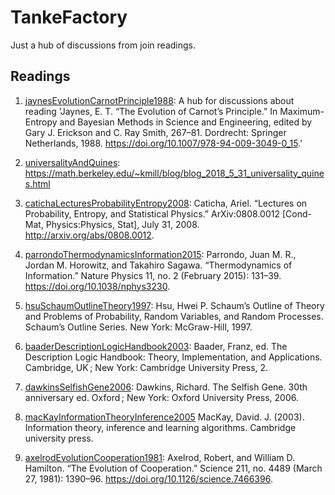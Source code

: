 # TankeFactory

Just a hub of discussions from join readings. 

## Readings

1. [jaynesEvolutionCarnotPrinciple1988](https://github.com/josePereiro/TankeFactory/discussions?discussions_q=label%3AjaynesEvolutionCarnotPrinciple1988):
   A hub for discussions about reading 'Jaynes, E. T. “The Evolution of Carnot’s Principle.” In Maximum-Entropy and Bayesian Methods in Science and Engineering, edited by Gary J. Erickson and C. Ray Smith, 267–81. Dordrecht: Springer Netherlands, 1988. https://doi.org/10.1007/978-94-009-3049-0_15.'

2. [universalityAndQuines](https://github.com/josePereiro/TankeFactory/discussions?discussions_q=label%3AuniversalityAndQuines):
   https://math.berkeley.edu/~kmill/blog/blog_2018_5_31_universality_quines.html

3. [catichaLecturesProbabilityEntropy2008](https://github.com/josePereiro/TankeFactory/discussions?discussions_q=label%3AcatichaLecturesProbabilityEntropy2008):
   Caticha, Ariel. “Lectures on Probability, Entropy, and Statistical Physics.” ArXiv:0808.0012 [Cond-Mat, Physics:Physics, Stat], July 31, 2008. http://arxiv.org/abs/0808.0012.

4. [parrondoThermodynamicsInformation2015](https://github.com/josePereiro/TankeFactory/discussions?discussions_q=label%3AparrondoThermodynamicsInformation2015):
   Parrondo, Juan M. R., Jordan M. Horowitz, and Takahiro Sagawa. “Thermodynamics of Information.” Nature Physics 11, no. 2 (February 2015): 131–39. https://doi.org/10.1038/nphys3230.

5. [hsuSchaumOutlineTheory1997](https://github.com/josePereiro/TankeFactory/discussions?discussions_q=label%3AhsuSchaumOutlineTheory1997):
   Hsu, Hwei P. Schaum’s Outline of Theory and Problems of Probability, Random Variables, and Random Processes. Schaum’s Outline Series. New York: McGraw-Hill, 1997.

6. [baaderDescriptionLogicHandbook2003](https://github.com/josePereiro/TankeFactory/discussions?discussions_q=label%3AbaaderDescriptionLogicHandbook2003):
   Baader, Franz, ed. The Description Logic Handbook: Theory, Implementation, and Applications. Cambridge, UK ; New York: Cambridge University Press, 2.

8. [dawkinsSelfishGene2006](https://github.com/josePereiro/TankeFactory/discussions?discussions_q=label%3AdawkinsSelfishGene2006):
   Dawkins, Richard. The Selfish Gene. 30th anniversary ed. Oxford ; New York: Oxford University Press, 2006.

9. [macKayInformationTheoryInference2005](https://www.inference.org.uk/itila/book.html)
    MacKay, David. J. (2003). Information theory, inference and learning algorithms. Cambridge university press.

10. [axelrodEvolutionCooperation1981](https://github.com/josePereiro/TankeFactory/discussions?discussions_q=label%3AaxelrodEvolutionCooperation1981):
    Axelrod, Robert, and William D. Hamilton. “The Evolution of Cooperation.” Science 211, no. 4489 (March 27, 1981): 1390–96. https://doi.org/10.1126/science.7466396.


